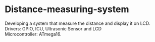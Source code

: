 # Distance-measuring-system

Developing a system that measure the distance and display it on LCD.
Drivers: GPIO, ICU, Ultrasonic Sensor and LCD  
Microcontroller: ATmega16.
